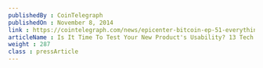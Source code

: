 ```yaml
---
publishedBy : CoinTelegraph
publishedOn : November 8, 2014
link : https://cointelegraph.com/news/epicenter-bitcoin-ep-51-everything-that-can-be-decentralized-will-be-decentralized-david-a-johnston
articleName : Is It Time To Test Your New Product's Usability? 13 Tech Experts Weigh In
weight : 287 
class : pressArticle
---
```

